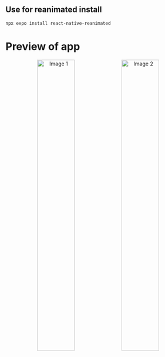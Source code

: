 ## Use for reanimated install
```npx expo install react-native-reanimated```


# Preview of app


<div align="center">
  <img src="https://github.com/Kallyan01/foodrush/assets/48629100/cde39162-5567-41c7-a3d2-2ff7e140e597" alt="Image 1" width="45%">
  <img src="https://github.com/Kallyan01/foodrush/assets/48629100/7d8b5e9b-3054-40f2-8dfa-23928efecd46" alt="Image 2" width="45%">
</div>
